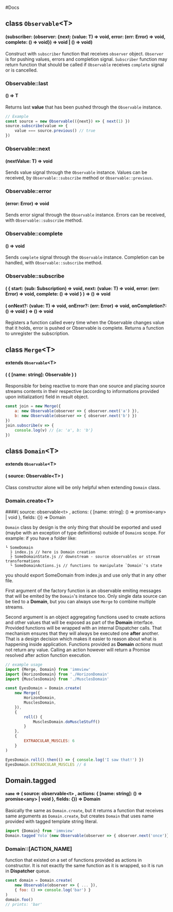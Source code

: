 #Docs

## class `Observable`&lt;T&gt;
#### (subscriber: (observer: {next: (value: T) => void, error: (err: Error) => void, complete: () => void}) => void | () => void)
Construct with `subscriber` function that receives `observer` object. `Observer` is for pushing values, errors and completion signal.
`Subscriber` function may return function that should be called if `Observable` receives `complete` signal or is cancelled.

### Observable::last
#### () => T
Returns last **value** that has been pushed through the `Observable` instance.

```javascript
// Example
const source = new Observable(({next}) => { next(1) })
source.subscribe(value => {
    value === source.previous() // true
})
```

### Observable::next
#### (nextValue: T) => void
Sends value signal through the `Observable` instance. Values can be received, by `Observable::subscribe` method or `Observable::previous`.

### Observable::error
#### (error: Error) => void
Sends error signal through the `Observable` instance. Errors can be received, with `Observable::subscribe` method.

### Observable::complete
#### () => void
Sends `complete` signal through the `Observable` instance. Completion can be handled, with `Observable::subscribe` method.

### Observable::subscribe
#### ( { start: (sub: Subscription) => void, next: (value: T) => void, error: (err: Error) => void, complete: () => void } ) => () => void
#### ( onNext?: (value: T) => void, onError?: (err: Error) => void, onCompletion?: () => void ) => () => void
Registers a function called every time when the Observable changes value that it holds, error is pushed or Observable is complete.
Returns a function to unregister the subscription.


## class `Merge`&lt;T&gt;
#### extends `Observable`&lt;T&gt;
#### ( { [name: string]: Observable } )
Responsible for being reactive to more than one source and placing source streams contents in their respective (according to informations provided upon initialization) field in result object.

```javascript
const join = new Merge({
    a: new Observable(observer => { observer.next('a') }),
	b: new Observable(observer => { observer.next('b') })
})
join.subscribe(v => {
    console.log(v) // {a: 'a', b: 'b'}
})
```

## class `Domain`&lt;T&gt;
#### extends `Observable`&lt;T&gt;
#### ( source: Observable&lt;T&gt; )

Class constructor alone will be only helpful when extending `Domain` class.

### Domain.create&lt;T&gt;
####( source: observable&lt;t&gt; , actions: { [name: string]: () => promise&lt;any&gt; | void }, fields: {}) => Domain

`Domain` class by design is the only thing that should be exported and used (maybe with an exception of type definitions) outside of `Domain`s scope.
For example: if you have a folder like:
```
└ SomeDomain
  ├ index.js // here is Domain creation
  ├ SomeDomainState.js // downstream - source observables or stream transformations
  └ SomeDomainActions.js // functions to manipulate `Domain`'s state
```
you should export SomeDomain from index.js and use only that in any other file.

First argument of the factory function is an observable emiting messages that will be emited by the `Domain`'s instance too.
Only single data source can be tied to a **Domain**, but you can always use `Merge` to combine multiple streams.

Second argument is an object aggregating functions used to create actions and other values that will be exposed as part of the **Domain** interface.
Provided functions will be wrapped with an internal Dispatcher calls. That mechanism ensures that they will always be executed one **after** another. That is a design decision which makes it easier to reason about what is happening inside application.
Functions provided as **Domain** *actions* must not return any value.
Calling an action however will return a Promise resolved after action function execution.

```javascript
// example usage
import {Merge, Domain} from 'immview'
import {HorizonDomain} from './HorizonDomain'
import {MusclesDomain} from './MusclesDomain'

const EyesDomain = Domain.create(
	new Merge({
		HorizonDomain,
		MusclesDomain,
	}),
	{
		roll() {
			MusclesDomain.doMuscleStuff()
		}
	},
	{
		EXTRAOCULAR_MUSCLES: 6
	}
)

EyesDomain.roll().then(() => { console.log('I saw that!') })
EyesDomain.EXTRAOCULAR_MUSCLES // 6
```

## Domain.tagged
#### `name` => ( source: observable&lt;t&gt; , actions: { [name: string]: () => promise&lt;any&gt; | void }, fields: {}) => Domain

Basically the same as `Domain.create`, but it returns a function that receives same arguments as `Domain.create`, but creates `Domain` that uses name provided with tagged template string literal.

```javascript
import {Domain} from 'immview'
Domain.tagged`Yolo`(new Observable(observer => { observer.next('once')}), {})
````

### Domain::[ACTION_NAME]
function that existed on a set of functions provided as actions in constructor. It is not exactly the same function as it is wrapped, so it is run in **Dispatcher** queue.

```javascript
const domain = Domain.create(
	new Observable(observer => { ... }),
	{ foo: () => console.log('bar') }
)
domain.foo()
// prints: 'bar'
```
